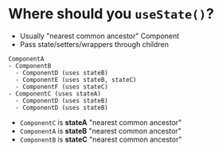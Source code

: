 # Where should you `useState()`?

- Usually "nearest common ancestor" Component
- Pass state/setters/wrappers through children 

```plaintext
ComponentA
- ComponentB 
  - ComponentD (uses stateB)
  - ComponentE (uses stateB, stateC)
  - ComponentF (uses stateC)
- ComponentC (uses stateA)
  - ComponentD (uses stateB)
  - ComponentD (uses stateB)
```
- `ComponentC` is **stateA** "nearest common ancestor"
- `ComponentA` is **stateB** "nearest common ancestor"
- `ComponentB` is **stateC** "nearest common ancestor"


